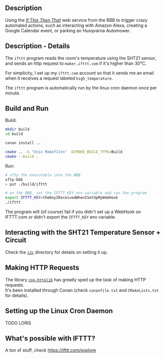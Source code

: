 ## Description

Using the [*If This Then That*](https://ifttt.com/explore) web service from the BBB to trigger crazy automated actions,
such as interacting with Amazon Alexa, creating a Google Calendar event, or parking an Husqvarna Automower.

## Description - Details

The `ifttt` program reads the room's temperature using the SHT21 sensor, and sends an http request to `maker.ifttt.com` if it's higher than 30°C.

For simplicity, I set up my `ifttt.com` account so that it sends me an email when it receives a request labeled `high_temperature`.

The `ifttt` program is automatically run by the linux cron daemon once per minute.

## Build and Run

Build:

```sh
mkdir build
cd build

conan install ..

cmake .. -G "Unix Makefiles" -DCMAKE_BUILD_TYPE=Build
cmake --build .
```

Run:
```sh
# sftp the executable into the BBB
sftp-bbb
> put ./build/ifttt

# on the BBB, set the IFTTT_KEY env variable and run the program
export IFTTT_KEY=theKeyIReceivedWhenISetUpMyWebHook
./ifttt
```

The program will (of course) fail if you didn't set up a WebHook on IFTTT.com or didn't export the `IFTTT_KEY` env variable.

## Interacting with the SHT21 Temperature Sensor + Circuit

Check the [`i2c`](https://github.com/dehre/beaglebone-stuff/blob/main/i2c/README.md) directory for details on setting it up.

## Making HTTP Requests

The library [`cpp-httplib`](https://github.com/yhirose/cpp-httplib) has greatly sped up the task of making HTTP requests.  
It's been installed through Conan (check `conanfile.txt` and `CMakeLists.txt` for details).

## Setting up the Linux Cron Daemon

TODO LORIS

## What's possible with IFTTT?

A ton of stuff, check https://ifttt.com/explore
